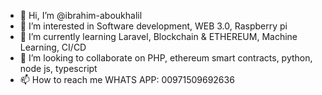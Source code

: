 - 👋 Hi, I’m @ibrahim-aboukhalil
- 👀 I’m interested in Software development, WEB 3.0, Raspberry pi
- 🌱 I’m currently learning Laravel, Blockchain & ETHEREUM, Machine Learning, CI/CD
- 💞️ I’m looking to collaborate on PHP, ethereum smart contracts, python, node js, typescript
- 📫 How to reach me WHATS APP: 00971509692636
<!---
ibrahim-aboukhalil/ibrahim-aboukhalil is a ✨ special ✨ repository because its `README.md` (this file) appears on your GitHub profile.
You can click the Preview link to take a look at your changes.
--->

